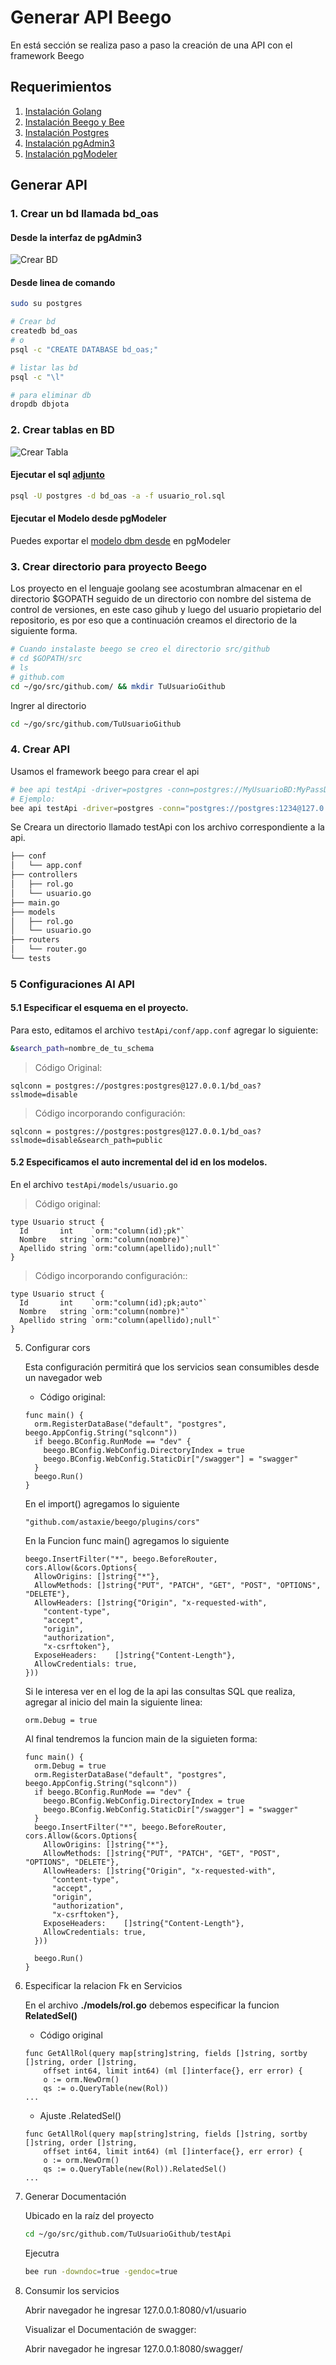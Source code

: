 # Generar API Beego

En está sección se realiza  paso a paso la creación de una API con el framework Beego


## Requerimientos

1. [Instalación Golang](/instalacion_de_herramientas/golang.md)
3. [Instalación Beego y Bee](/instalacion_de_herramientas/beego.md)
4. [Instalación Postgres](/instalacion_de_herramientas/postgres.md)
5. [Instalación pgAdmin3](/instalacion_de_herramientas/pgadmin3.md)
6. [Instalación pgModeler](/instalacion_de_herramientas/pgmodeler.md)

## Generar API

### 1. Crear un bd llamada bd_oas

#### Desde la interfaz de pgAdmin3   
![Crear BD](/generacion_de_apis/img/001.png)

#### Desde linea de comando   
```bash
sudo su postgres

# Crear bd
createdb bd_oas
# o
psql -c "CREATE DATABASE bd_oas;"

# listar las bd
psql -c "\l"

# para eliminar db
dropdb dbjota
```

### 2. Crear tablas en BD

![Crear Tabla](/generacion_de_apis/img/002.png)

#### Ejecutar el sql [adjunto](/generacion_de_apis/bd/usuario_rol.sql)
```bash
psql -U postgres -d bd_oas -a -f usuario_rol.sql
```
#### Ejecutar el Modelo desde pgModeler
Puedes exportar el [modelo dbm desde](/generacion_de_apis/bd/usuario_rol.dbm) en pgModeler


### 3. Crear directorio para proyecto Beego
Los proyecto en el lenguaje goolang see acostumbran almacenar en el directorio $GOPATH seguido de un directorio con nombre del sistema de control de versiones, en este caso gihub y luego del usuario propietario del repositorio, es por eso que a continuación creamos el directorio de la siguiente forma.

```bash
# Cuando instalaste beego se creo el directorio src/github
# cd $GOPATH/src
# ls
# github.com
cd ~/go/src/github.com/ && mkdir TuUsuarioGithub
```

Ingrer al directorio
```bash
cd ~/go/src/github.com/TuUsuarioGithub
```

### 4. Crear API
Usamos el framework beego para crear el api
```bash
# bee api testApi -driver=postgres -conn=postgres://MyUsuarioBD:MyPassDB@127.0.0.1/bd_oas?sslmode=disable
# Ejemplo:
bee api testApi -driver=postgres -conn="postgres://postgres:1234@127.0.0.1/bd_oas?sslmode=disable"
```

Se Creara un directorio llamado testApi con los archivo correspondiente a la api.
```bash
├── conf
│   └── app.conf
├── controllers
│   ├── rol.go
│   └── usuario.go
├── main.go
├── models
│   ├── rol.go
│   └── usuario.go
├── routers
│   └── router.go
└── tests
```

### 5 Configuraciones Al API

#### 5.1 Especificar el esquema en el proyecto.


Para esto, editamos el archivo `testApi/conf/app.conf` agregar lo siguiente:
```bash
&search_path=nombre_de_tu_schema
```

> Código Original:
```golang
sqlconn = postgres://postgres:postgres@127.0.0.1/bd_oas?sslmode=disable
```

> Código incorporando configuración:
```golang
sqlconn = postgres://postgres:postgres@127.0.0.1/bd_oas?sslmode=disable&search_path=public
```

#### 5.2 Especificamos el auto incremental del id en los modelos.

En el archivo `testApi/models/usuario.go`

> Código original:
```golang
type Usuario struct {
  Id       int    `orm:"column(id);pk"`
  Nombre   string `orm:"column(nombre)"`
  Apellido string `orm:"column(apellido);null"`
}
```

> Código incorporando configuración::
```golang
type Usuario struct {
  Id       int    `orm:"column(id);pk;auto"`
  Nombre   string `orm:"column(nombre)"`
  Apellido string `orm:"column(apellido);null"`
}
```

5. Configurar cors

    Esta configuración permitirá que los servicios sean consumibles desde un navegador web

    - Código original:

    ```golang
    func main() {
      orm.RegisterDataBase("default", "postgres", beego.AppConfig.String("sqlconn"))
      if beego.BConfig.RunMode == "dev" {
      	beego.BConfig.WebConfig.DirectoryIndex = true
      	beego.BConfig.WebConfig.StaticDir["/swagger"] = "swagger"
      }
      beego.Run()
    }
    ```

    En el import() agregamos lo siguiente

    ```golang
    "github.com/astaxie/beego/plugins/cors"
    ```

    En la Funcion func main() agregamos lo siguiente

    ```golang
    beego.InsertFilter("*", beego.BeforeRouter, cors.Allow(&cors.Options{
      AllowOrigins: []string{"*"},
      AllowMethods: []string{"PUT", "PATCH", "GET", "POST", "OPTIONS", "DELETE"},
      AllowHeaders: []string{"Origin", "x-requested-with",
        "content-type",
        "accept",
        "origin",
        "authorization",
        "x-csrftoken"},
      ExposeHeaders:    []string{"Content-Length"},
      AllowCredentials: true,
    }))
    ```

    Si le interesa ver en el log de la api las consultas SQL que realiza, agregar al inicio del main la siguiente linea:

    ```golang
    orm.Debug = true
    ```

    Al final tendremos la funcion main de la siguieten forma:

    ```golang
    func main() {
      orm.Debug = true
      orm.RegisterDataBase("default", "postgres", beego.AppConfig.String("sqlconn"))
      if beego.BConfig.RunMode == "dev" {
      	beego.BConfig.WebConfig.DirectoryIndex = true
      	beego.BConfig.WebConfig.StaticDir["/swagger"] = "swagger"
      }
      beego.InsertFilter("*", beego.BeforeRouter, cors.Allow(&cors.Options{
        AllowOrigins: []string{"*"},
        AllowMethods: []string{"PUT", "PATCH", "GET", "POST", "OPTIONS", "DELETE"},
        AllowHeaders: []string{"Origin", "x-requested-with",
          "content-type",
          "accept",
          "origin",
          "authorization",
          "x-csrftoken"},
        ExposeHeaders:    []string{"Content-Length"},
        AllowCredentials: true,
      }))

      beego.Run()
    }
    ```

6. Especificar la relacion Fk en Servicios

    En el archivo **./models/rol.go** debemos especificar la funcion **RelatedSel()**

    - Código original

    ```golang
    func GetAllRol(query map[string]string, fields []string, sortby []string, order []string,
    	offset int64, limit int64) (ml []interface{}, err error) {
    	o := orm.NewOrm()
    	qs := o.QueryTable(new(Rol))
    ...
    ```
    - Ajuste .RelatedSel()

    ```golang
    func GetAllRol(query map[string]string, fields []string, sortby []string, order []string,
    	offset int64, limit int64) (ml []interface{}, err error) {
    	o := orm.NewOrm()
    	qs := o.QueryTable(new(Rol)).RelatedSel()
    ...
    ```

7. Generar Documentación

    Ubicado en la raíz del proyecto

    ```bash
    cd ~/go/src/github.com/TuUsuarioGithub/testApi
    ```

    Ejecutra

    ```bash
    bee run -downdoc=true -gendoc=true
    ```

8. Consumir los servicios

    Abrir navegador he ingresar 127.0.0.1:8080/v1/usuario

    Visualizar el Documentación de swagger:

    Abrir navegador he ingresar 127.0.0.1:8080/swagger/
